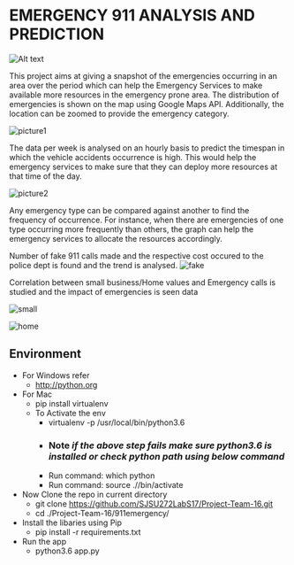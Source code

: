 # EMERGENCY 911 ANALYSIS AND PREDICTION

![Alt text](download.jpg?raw=true)
 
This project aims at giving a snapshot of the emergencies occurring in an area over the period which can help the Emergency Services to make available more resources in the emergency prone area. The distribution of emergencies is shown on the map using Google Maps API. Additionally, the location can be zoomed to provide the emergency category.

![picture1](https://user-images.githubusercontent.com/20146538/30572067-724c5746-9ca0-11e7-9c1d-738fb4a0f35a.png)
 
The data per week is analysed on an hourly basis to predict the timespan in which the vehicle accidents occurrence is high. This would help the emergency services to make sure that they can deploy more resources at that time of the day.

![picture2](https://user-images.githubusercontent.com/20146538/30572077-81562082-9ca0-11e7-8eda-e7da53439493.png)

Any emergency type can be compared against another to find the frequency of occurrence. For instance, when there are emergencies of one type occurring more frequently than others, the graph can help the emergency services to allocate the resources accordingly.

Number of fake 911 calls made and the respective cost occured to the police dept is found and the trend is analysed.
![fake](https://user-images.githubusercontent.com/20146538/30572087-919646d4-9ca0-11e7-8f6f-e24cf5ab73a9.png)

Correlation between small business/Home values and Emergency calls is studied and the impact of emergencies is seen data 

![small](https://user-images.githubusercontent.com/20146538/30572085-908cdc62-9ca0-11e7-9f9a-fa7d3ba4687d.png)

![home](https://user-images.githubusercontent.com/20146538/30572089-9295198e-9ca0-11e7-9946-5b1afd7afc6a.png)

## Environment
 - For Windows refer
   - http://python.org
 - For Mac
   - pip install virtualenv
   - To Activate the env
     - virtualenv -p /usr/local/bin/python3.6 <project-name>
     - ### Note ***if the above step fails make sure python3.6 is installed or check python path using below command***
     - Run command: which python
     - Run command: source ./<project-name>/bin/activate
- Now Clone the repo in current directory
  - git clone https://github.com/SJSU272LabS17/Project-Team-16.git
  - cd ./Project-Team-16/911emergency/
- Install the libaries using Pip
  -  pip install -r requirements.txt
- Run the app
  - python3.6 app.py
